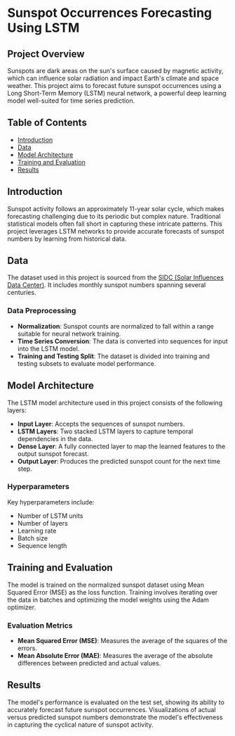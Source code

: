 # Sunspot Occurrences Forecasting Using LSTM

## Project Overview

Sunspots are dark areas on the sun's surface caused by magnetic activity, which can influence solar radiation and impact Earth's climate and space weather. This project aims to forecast future sunspot occurrences using a Long Short-Term Memory (LSTM) neural network, a powerful deep learning model well-suited for time series prediction.

## Table of Contents

- [Introduction](#introduction)
- [Data](#data)
- [Model Architecture](#model-architecture)
- [Training and Evaluation](#training-and-evaluation)
- [Results](#results)

## Introduction

Sunspot activity follows an approximately 11-year solar cycle, which makes forecasting challenging due to its periodic but complex nature. Traditional statistical models often fall short in capturing these intricate patterns. This project leverages LSTM networks to provide accurate forecasts of sunspot numbers by learning from historical data.

## Data

The dataset used in this project is sourced from the [SIDC (Solar Influences Data Center)](http://www.sidc.be/silso/DATA/SN_m_tot_V2.0.txt). It includes monthly sunspot numbers spanning several centuries.

### Data Preprocessing

- **Normalization**: Sunspot counts are normalized to fall within a range suitable for neural network training.
- **Time Series Conversion**: The data is converted into sequences for input into the LSTM model.
- **Training and Testing Split**: The dataset is divided into training and testing subsets to evaluate model performance.

## Model Architecture

The LSTM model architecture used in this project consists of the following layers:

- **Input Layer**: Accepts the sequences of sunspot numbers.
- **LSTM Layers**: Two stacked LSTM layers to capture temporal dependencies in the data.
- **Dense Layer**: A fully connected layer to map the learned features to the output sunspot forecast.
- **Output Layer**: Produces the predicted sunspot count for the next time step.

### Hyperparameters

Key hyperparameters include:
- Number of LSTM units
- Number of layers
- Learning rate
- Batch size
- Sequence length

## Training and Evaluation

The model is trained on the normalized sunspot dataset using Mean Squared Error (MSE) as the loss function. Training involves iterating over the data in batches and optimizing the model weights using the Adam optimizer.

### Evaluation Metrics

- **Mean Squared Error (MSE)**: Measures the average of the squares of the errors.
- **Mean Absolute Error (MAE)**: Measures the average of the absolute differences between predicted and actual values.

## Results

The model's performance is evaluated on the test set, showing its ability to accurately forecast future sunspot occurrences. Visualizations of actual versus predicted sunspot numbers demonstrate the model's effectiveness in capturing the cyclical nature of sunspot activity.

